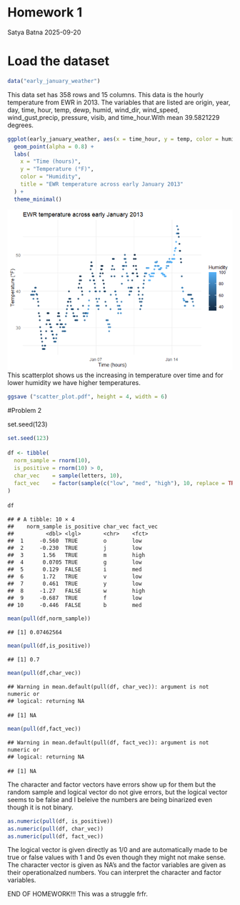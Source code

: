 Homework 1
================
Satya Batna
2025-09-20

# Load the dataset

``` r
data("early_january_weather")
```

This data set has 358 rows and 15 columns. This data is the hourly
temperature from EWR in 2013. The variables that are listed are origin,
year, day, time, hour, temp, dewp, humid, wind_dir, wind_speed,
wind_gust,precip, pressure, visib, and time_hour.With mean 39.5821229
degrees.

``` r
ggplot(early_january_weather, aes(x = time_hour, y = temp, color = humid)) +
  geom_point(alpha = 0.8) +
  labs(
    x = "Time (hours)",
    y = "Temperature (°F)",
    color = "Humidity",
    title = "EWR temperature across early January 2013"
  ) +
  theme_minimal()
```

![](Homework-1_files/figure-gfm/unnamed-chunk-2-1.png)<!-- --> This
scatterplot shows us the increasing in temperature over time and for
lower humidity we have higher temperatures.

``` r
ggsave ("scatter_plot.pdf", height = 4, width = 6)
```

\#Problem 2

set.seed(123)

``` r
set.seed(123)

df <- tibble(
  norm_sample = rnorm(10),                         
  is_positive = rnorm(10) > 0,                      
  char_vec    = sample(letters, 10),                
  fact_vec    = factor(sample(c("low", "med", "high"), 10, replace = TRUE))
)

df
```

    ## # A tibble: 10 × 4
    ##    norm_sample is_positive char_vec fact_vec
    ##          <dbl> <lgl>       <chr>    <fct>   
    ##  1     -0.560  TRUE        o        low     
    ##  2     -0.230  TRUE        j        low     
    ##  3      1.56   TRUE        m        high    
    ##  4      0.0705 TRUE        g        low     
    ##  5      0.129  FALSE       i        med     
    ##  6      1.72   TRUE        v        low     
    ##  7      0.461  TRUE        y        low     
    ##  8     -1.27   FALSE       w        high    
    ##  9     -0.687  TRUE        f        low     
    ## 10     -0.446  FALSE       b        med

``` r
mean(pull(df,norm_sample))
```

    ## [1] 0.07462564

``` r
mean(pull(df,is_positive))
```

    ## [1] 0.7

``` r
mean(pull(df,char_vec))
```

    ## Warning in mean.default(pull(df, char_vec)): argument is not numeric or
    ## logical: returning NA

    ## [1] NA

``` r
mean(pull(df,fact_vec))
```

    ## Warning in mean.default(pull(df, fact_vec)): argument is not numeric or
    ## logical: returning NA

    ## [1] NA

The character and factor vectors have errors show up for them but the
random sample and logical vector do not give errors, but the logical
vector seems to be false and I beleive the numbers are being binarized
even though it is not binary.

``` r
as.numeric(pull(df, is_positive)) 
as.numeric(pull(df, char_vec))    
as.numeric(pull(df, fact_vec))     
```

The logical vector is given directly as 1/0 and are automatically made
to be true or false values with 1 and 0s even though they might not make
sense. The character vector is given as NA’s and the factor variables
are given as their operationalzed numbers. You can interpret the
character and factor variables.

END OF HOMEWORK!!! This was a struggle frfr.

